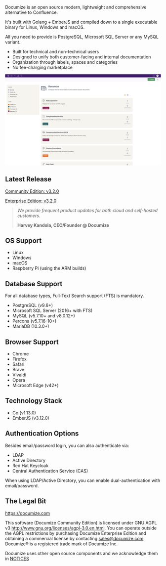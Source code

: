Documize is an open source modern, lightweight and comprehensive alternative to Confluence.

It's built with Golang + EmberJS and compiled down to a single executable binary for Linux, Windows and macOS.

All you need to provide is PostgreSQL, Microsoft SQL Server or any MySQL variant.

- Built for technical and non-technical users
- Designed to unify both customer-facing and internal documentation
- Organization through labels, spaces and categories
- No fee-charging marketplace

![Documize](screenshot-1.png "Documize")

## Latest Release

[Community Edition: v3.2.0](https://github.com/documize/community/releases)

[Enterprise Edition: v3.2.0](https://www.documize.com/downloads)

> *We provide frequent product updates for both cloud and self-hosted customers.*
>
> **Harvey Kandola, CEO/Founder @ Documize**

## OS Support

- Linux
- Windows
- macOS
- Raspberry Pi (using the ARM builds)

## Database Support

For all database types, Full-Text Search support (FTS) is mandatory.

- PostgreSQL (v9.6+)
- Microsoft SQL Server (2016+ with FTS)
- MySQL (v5.7.10+ and v8.0.12+)
- Percona (v5.7.16-10+)
- MariaDB (10.3.0+)

## Browser Support

- Chrome
- Firefox
- Safari
- Brave
- Vivaldi
- Opera
- Microsoft Edge (v42+)

## Technology Stack

- Go (v1.13.0)
- EmberJS (v3.12.0)

## Authentication Options

Besides email/password login, you can also authenticate via:

* LDAP
* Active Directory
* Red Hat Keycloak
* Central Authentication Service (CAS)

When using LDAP/Active Directory, you can enable dual-authentication with email/password.

## The Legal Bit

<https://documize.com>

This software (Documize Community Edition) is licensed under GNU AGPL v3 <http://www.gnu.org/licenses/agpl-3.0.en.html>. You can operate outside the AGPL restrictions by purchasing Documize Enterprise Edition and obtaining a commercial license by contacting <sales@documize.com>. Documize® is a registered trade mark of Documize Inc.

Documize uses other open source components and we acknowledge them in [NOTICES](NOTICES.md)
